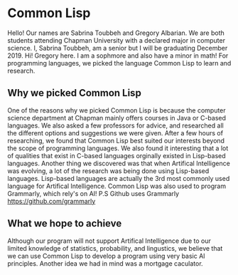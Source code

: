 # Common Lisp
Hello! Our names are Sabrina Toubbeh and Gregory Albarian. We are both students attending Chapman University with a declared major
in computer science. I, Sabrina Toubbeh, am a senior but I will be graduating December 2019. Hi! Gregory here. I am a sophmore and also
have a minor in math! For programming languages, we picked the language Common Lisp to learn and research.



## Why we picked Common Lisp
One of the reasons why we picked Common Lisp is because the computer science department at Chapman mainly offers courses in Java or C-based languages. We also asked a few professors for advice, and researched all the different options and suggestions we were given. After a few hours of researching, we found that Common Lisp best suited our interests beyond the scope of programming languages. We also found it interesting that a lot of qualities that exist in C-based languages orginally existed in Lisp-based languages. Another thing we discovered was that when Artifical Intelligence was evolving, a lot of the research was being done using Lisp-based languages. Lisp-based languages are actually the 3rd most commonly used language for Artifical Intelligence. Common Lisp was also used to program
Grammarly, which rely's on AI! P.S Github uses Grammarly https://github.com/grammarly 


## What we hope to achieve
Although our program will not support Artifical Intelligence due to our limited knowledge of statistics, probability, and lingustics,
we believe that we can use Common Lisp to develop a program using very basic AI principles. Another idea we had in mind was a
mortgage caculator.

